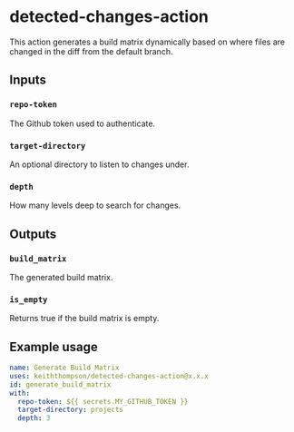 # detected-changes-action

This action generates a build matrix dynamically based on where files are changed in the diff from the default branch. 

## Inputs

### `repo-token`

The Github token used to authenticate. 

### `target-directory`

An optional directory to listen to changes under. 

### `depth`

How many levels deep to search for changes. 

## Outputs

### `build_matrix`

The generated build matrix.

### `is_empty`

Returns true if the build matrix is empty. 

## Example usage

```yaml
name: Generate Build Matrix
uses: keiththompson/detected-changes-action@x.x.x
id: generate_build_matrix
with:
  repo-token: ${{ secrets.MY_GITHUB_TOKEN }}
  target-directory: projects
  depth: 3
```
